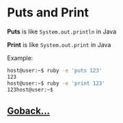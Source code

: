 # Puts and Print

**Puts** is like `System.out.println` in Java

**Print** is like `System.out.print` in Java

Example:

```bash
host@user:~$ ruby -e 'puts 123'
123
host@user:~$ ruby -e 'print 123'
123host@user:~$
```

## [Goback...](./index.md)